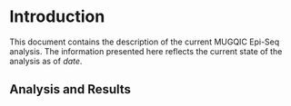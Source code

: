 Introduction
===

This document contains the description of the current MUGQIC Epi-Seq analysis. The information presented here reflects the current state of the analysis as of $date$.

Analysis and Results
---

